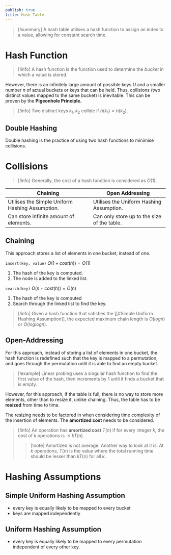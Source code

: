 ```yaml
---
publish: true
title: Hash Table
---
```

> [!summary] A hash table utilises a hash function to assign an index to a value, allowing for constant search time.

# Hash Function

> [!info] A hash function is the function used to determine the *bucket* in which a value is stored. 

However, there is an infinitely large amount of possible keys $U$ and a smaller number $n$ of actual buckets or keys that can be held. Thus, collisions (two distinct values mapped to the same bucket) is inevitable. This can be proven by the **Pigeonhole Principle.**

> [!info] Two distinct keys $k_1,k_2$ collide if $h(k_1) = h(k_2)$.

## Double Hashing

Double hashing is the practice of using two hash functions to minimise collisions.
# Collisions

> [!info] Generally, the cost of a hash function is considered as $O(1)$.


| Chaining                                        | Open Addressing                             |
| ----------------------------------------------- | ------------------------------------------- |
| Utilises the Simple Uniform Hashing Assumption. | Utilises the Uniform Hashing Assumption.    |
| Can store infinite amount of elements.          | Can only store up to the size of the table. |

## Chaining

This approach stores a list of elements in one bucket, instead of one.

`insert(key, value)` $O(1 + cost(h)) = O(1)$

1. The hash of the key is computed.
2. The node is added to the linked list.

`search(key)` $O(n + cost(h)) = O(n)$

1. The hash of the key is computed
2. Search through the linked list to find the key.

> [!info] Given a hash function that satisfies the [[#Simple Uniform Hashing Assumption]], the expected maximum chain length is $O(logn)$ or $O(loglogn)$.
## Open-Addressing

For this approach, instead of storing a list of elements in one bucket, the hash function is redefined such that the key is mapped to a permutation, and goes through the permutation until it is able to find an empty bucket.

> [!example] Linear probing uses a singular hash function to find the first value of the hash, then increments by 1 until it finds a bucket that is empty.

However, for this approach, if the table is full, there is no way to store more elements, other than to resize it, unlike chaining. Thus, the table has to be **resized** from time to time.

The resizing needs to be factored in when considering time complexity of the insertion of elements. The **amortized cost** needs to be considered.

> [!info] An operation has **amortized cost** $T(n)$ if for every integer $k$, the cost of $k$ operations is $\leq kT(n)$.
> >[!note] Amortized is not average. Another way to look at it is: At $k$ operations,  $T(n)$ is the value where the total running time should be lesser than  $kT(n)$ for all $k$.

# Hashing Assumptions

## Simple Uniform Hashing Assumption
- every key is equally likely to be mapped to every bucket
- keys are mapped independently

## Uniform Hashing Assumption
- every key is equally likely to be mapped to every permutation independent of every other key.